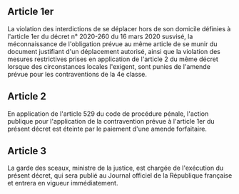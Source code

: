 ## Article 1er

La violation des interdictions de se déplacer hors de son domicile définies à l'article 1er du décret n° 2020-260 du 16 mars 2020 susvisé, la méconnaissance de l'obligation prévue au même article de se munir du document justifiant d'un déplacement autorisé, ainsi que la violation des mesures restrictives prises en application de l'article 2 du même décret lorsque des circonstances locales l'exigent, sont punies de l'amende prévue pour les contraventions de la 4e classe.

## Article 2

En application de l'article 529 du code de procédure pénale, l'action publique pour l'application de la contravention prévue à l'article 1er du présent décret est éteinte par le paiement d'une amende forfaitaire.

## Article 3

La garde des sceaux, ministre de la justice, est chargée de l'exécution du présent décret, qui sera publié au Journal officiel de la République française et entrera en vigueur immédiatement.
